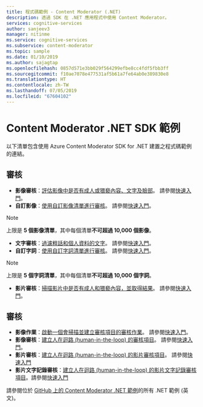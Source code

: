 ```yaml
---
title: 程式碼範例 - Content Moderator (.NET)
description: 透過 SDK 在 .NET 應用程式中使用 Content Moderator。
services: cognitive-services
author: sanjeev3
manager: nitinme
ms.service: cognitive-services
ms.subservice: content-moderator
ms.topic: sample
ms.date: 01/10/2019
ms.author: sajagtap
ms.openlocfilehash: 0857d571e3bb029f564299efbe8cc4fdf5fbb3ff
ms.sourcegitcommit: f10ae7078e477531af5b61a7fe64ab0e389830e8
ms.translationtype: HT
ms.contentlocale: zh-TW
ms.lasthandoff: 07/05/2019
ms.locfileid: "67604102"
---
```

# <a name="content-moderator-net-sdk-samples"></a>Content Moderator .NET SDK 範例

以下清單包含使用 Azure Content Moderator SDK for .NET 建置之程式碼範例的連結。

## <a name="moderation"></a>審核

- **影像審核**：[評估影像中是否有成人或猥褻內容、文字及臉部](https://github.com/Azure-Samples/cognitive-services-dotnet-sdk-samples/blob/master/ContentModerator/ImageModeration/Program.cs)。 請參閱[快速入門](image-moderation-quickstart-dotnet.md)。
- **自訂影像**：[使用自訂影像清單進行審核](https://github.com/Azure-Samples/cognitive-services-dotnet-sdk-samples/blob/master/ContentModerator/ImageListManagement/Program.cs)。 請參閱[快速入門](image-lists-quickstart-dotnet.md)。

> [!NOTE]
> 上限是 **5 個影像清單**，其中每個清單**不可超過 10,000 個影像**。
>

- **文字審核**：[過濾粗話和個人資料的文字](https://github.com/Azure-Samples/cognitive-services-dotnet-sdk-samples/blob/master/ContentModerator/TextModeration/Program.cs)。 請參閱[快速入門](text-moderation-quickstart-dotnet.md)。
- **自訂字詞**：[使用自訂字詞清單進行審核](https://github.com/Azure-Samples/cognitive-services-dotnet-sdk-samples/blob/master/ContentModerator/TermListManagement/Program.cs)。 請參閱[快速入門](term-lists-quickstart-dotnet.md)。

> [!NOTE]
> 上限是 **5 個字詞清單**，其中每個清單**不可超過 10,000 個字詞**。
>

- **影片審核**：[掃描影片中是否有成人和猥褻內容，並取得結果](https://github.com/Azure-Samples/cognitive-services-dotnet-sdk-samples/blob/master/ContentModerator/VideoModeration/Program.cs)。 請參閱[快速入門](video-moderation-api.md)。

## <a name="review"></a>審核

- **影像作業**：[啟動一個會掃描並建立審核項目的審核作業](https://github.com/Azure-Samples/cognitive-services-dotnet-sdk-samples/blob/master/ContentModerator/ImageJobs/Program.cs)。 請參閱[快速入門](moderation-jobs-quickstart-dotnet.md)。
- **影像審核**：[建立人在迴路 (human-in-the-loop) 的審核項目](https://github.com/Azure-Samples/cognitive-services-dotnet-sdk-samples/blob/master/ContentModerator/ImageReviews/Program.cs)。 請參閱[快速入門](moderation-reviews-quickstart-dotnet.md)。
- **影片審核**：[建立人在迴路 (human-in-the-loop) 的影片審核項目](https://github.com/Azure-Samples/cognitive-services-dotnet-sdk-samples/blob/master/ContentModerator/VideoReviews/Program.cs)。 請參閱[快速入門](video-reviews-quickstart-dotnet.md)
- **影片文字記錄審核**：[建立人在迴路 (human-in-the-loop) 的影片文字記錄審核項目](https://github.com/Azure-Samples/cognitive-services-dotnet-sdk-samples/blob/master/ContentModerator/VideoTranscriptReviews/Program.cs)。請參閱[快速入門](video-reviews-quickstart-dotnet.md)

請參閱位於 [GitHub 上的 Content Moderator .NET 範例](https://github.com/Azure-Samples/cognitive-services-dotnet-sdk-samples/tree/master/ContentModerator)的所有 .NET 範例 \(英文\)。
